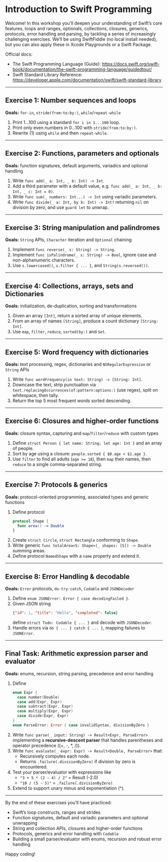 # Introduction to Swift Programming

Welcome! In this workshop you’ll deepen your understanding of Swift’s core features, loops and ranges, optionals, collections, closures, generics, protocols, error handling and parsing, by tackling a series of increasingly challenging exercises. We’ll be using SwiftFiddle (no local install needed), but you can also apply these in Xcode Playgrounds or a Swift Package.

Official docs:  
- The Swift Programming Language (Guide): https://docs.swift.org/swift-book/documentation/the-swift-programming-language/guidedtour/
- Swift Standard Library Reference: https://developer.apple.com/documentation/swift/swift-standard-library  

---

## Exercise 1: Number sequences and loops  
**Goals:** `for-in`, `stride(from:to:by:)`, `while`/`repeat-while`  

1. Print 1…100 using a standard `for i in 1...100` loop.  
2. Print only even numbers in 0…100 with `stride(from:to:by:)`.  
3. Rewrite (1) using `while` and then `repeat-while`.  

---

## Exercise 2: Functions, parameters and optionals  
**Goals:** function signatures, default arguments, variadics and optional handling  

1. Write `func add(_ a: Int, _ b: Int) -> Int`.  
2. Add a third parameter with a default value, e.g. `func add(_ a: Int, _ b: Int, _ c: Int = 0)`.  
3. Write `func sum(_ numbers: Int...) -> Int` using variadic parameters.  
4. Write `func divide(_ a: Int, by b: Int) -> Int?` returning `nil` on division by zero, and use `guard let` to unwrap.  

---

## Exercise 3: String manipulation and palindromes  
**Goals:** `String` APIs, `Character` iteration and `Optional` chaining  

1. Implement `func reverse(_ s: String) -> String`.  
2. Implement `func isPalindrome(_ s: String) -> Bool`, ignore case and non-alphanumeric characters.  
3. Use `s.lowercased()`, `s.filter { ... }`, and `String(s.reversed())`.  

---

## Exercise 4: Collections, arrays, sets and Dictionaries  
**Goals:** initialization, de-duplication, sorting and transformations  

1. Given an array `[Int]`, return a sorted array of unique elements.  
2. From an array of names `[String]`, produce a count dictionary `[String: Int]`.  
3. Use `map`, `filter`, `reduce`, `sorted(by:)` and `Set`.  

---

## Exercise 5: Word frequency with dictionaries  
**Goals:** text processing, regex, dictionaries and `NSRegularExpression` or `String` APIs  

1. Write `func wordFrequency(in text: String) -> [String: Int]`.  
2. Downcase the text, strip punctuation via `text.replacingOccurrences(of:pattern:options:)` (use regex), split on whitespace, then tally.  
3. Return the top 5 most frequent words sorted descending.  

---

## Exercise 6: Closures and higher-order functions  
**Goals:** closure syntax, capturing and `map`/`filter`/`reduce` with custom types  

1. Define `struct Person { let name: String; let age: Int }` and an array of people.  
2. Sort by age using a closure: `people.sorted { $0.age < $1.age }`.  
3. Use `filter` to find all adults (`age >= 18`), then `map` their names, then `reduce` to a single comma-separated string.  

---

## Exercise 7: Protocols & generics  
**Goals:** protocol-oriented programming, associated types and generic functions  

1. Define protocol  
   ```swift
   protocol Shape {
     func area() -> Double
   }
   ```  
2. Create `struct Circle`, `struct Rectangle` conforming to `Shape`.  
3. Write generic `func totalArea<S: Shape>(_ shapes: [S]) -> Double` summing areas.  
4. Define protocol `NamedShape` with a `name` property and extend it.  

---

## Exercise 8: Error Handling & decodable  
**Goals:** `Error` protocols, `do-try-catch`, `Codable` and `JSONDecoder`  

1. Define `enum JSONError: Error { case decodingFailed }`.  
2. Given JSON string  
   ```json
   {"id": 1, "title": "Hello", "completed": false}
   ```  
   define `struct Todo: Codable { ... }` and decode with `JSONDecoder`.  
3. Handle errors via `do { ... } catch { ... }`, mapping failures to `JSONError`.  

---

## Final Task: Arithmetic expression parser and evaluator  
**Goals:** enums, recursion, string parsing, precedence and error handling  

1. Define  
   ```swift
   enum Expr {
     case number(Double)
     case add(Expr, Expr)
     case subtract(Expr, Expr)
     case multiply(Expr, Expr)
     case divide(Expr, Expr)
   }
   enum ParseError: Error { case invalidSyntax, divisionByZero }
   ```  
2. Write `func parse(_ input: String) -> Result<Expr, ParseError>` implementing a **recursive-descent parser** that handles parentheses and operator precedence ((+, -, *, /)).  
3. Write `func evaluate(_ expr: Expr) -> Result<Double, ParseError>` that:  
   - Recursively computes each node.  
   - Returns `.failure(.divisionByZero)` if division by zero is encountered.  
4. Test your parser/evaluator with expressions like  
   - `"3 + 5 * (2 - 4) / 2"` = Result \(-2.0\)  
   - `"10 / (5 - 5)"` = `.failure(.divisionByZero)`  
5. Extend to support unary minus and exponentiation (^).  

---

By the end of these exercises you’ll have practiced:

- Swift’s loop constructs, ranges and strides  
- Function signatures, default and variadic parameters and optional unwrapping  
- String and collection APIs, closures and higher-order functions  
- Protocols, generics and error handling with `Codable`  
- Building a small parser/evaluator with enums, recursion and robust error handling  

Happy coding!
